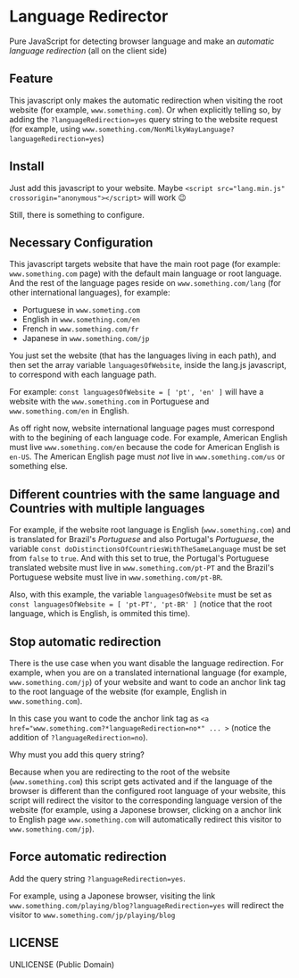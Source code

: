 # Language Redirector

Pure JavaScript for detecting browser language and make an *automatic language redirection* (all on the client side)

## Feature

This javascript only makes the automatic redirection when visiting the root website (for example, `www.something.com`). Or when explicitly telling so, by adding the `?languageRedirection=yes` query string to the website request (for example, using `www.something.com/NonMilkyWayLanguage?languageRedirection=yes`)

## Install

Just add this javascript to your website. Maybe `<script src="lang.min.js" crossorigin="anonymous"></script>` will work :wink:

Still, there is something to configure.

## Necessary Configuration

This javascript targets website that have the main root page (for example: `www.something.com` page) with the default main language or root language. And the rest of the language pages reside on `www.something.com/lang` (for other international languages), for example:
- Portuguese in `www.someting.com`
- English in `www.something.com/en`
- French in `www.something.com/fr`
- Japanese in `www.something.com/jp`

You just set the website (that has the languages living in each path), and then set the array variable `languagesOfWebsite`, inside the lang.js javascript, to correspond with each language path.

For example: `const languagesOfWebsite = [ 'pt', 'en' ]` will have a website with the `www.something.com` in Portuguese and `www.something.com/en` in English.


As off right now, website international language pages must correspond with to the begining of each language code. For example, American English must live `www.something.com/en` because the code for American English is `en-US`. The American English page must *not* live in `www.something.com/us` or something else.

## Different countries with the same language and Countries with multiple languages

For example, if the website root language is English (`www.something.com`) and is translated for Brazil's *Portuguese* and also Portugal's *Portuguese*, the variable `const doDistinctionsOfCountriesWithTheSameLanguage` must be set from `false` to `true`. And with this set to true, the Portugal's Portuguese translated website must live in `www.something.com/pt-PT` and the Brazil's Portuguese website must live in `www.something.com/pt-BR`.

Also, with this example, the variable `languagesOfWebsite` must be set as `const languagesOfWebsite = [ 'pt-PT', 'pt-BR' ]` (notice that the root language, which is English, is ommited this time).

## Stop automatic redirection

There is the use case when you want disable the language redirection. For example, when you are on a translated international language (for example, `www.something.com/jp`) of your website and want to code an anchor link tag to the root language of the website (for example, English in `www.something.com`).

In this case you want to code the anchor link tag as `<a href="www.something.com?*languageRedirection=no*" ... >` (notice the addition of `?languageRedirection=no`).

Why must you add this query string?

Because when you are redirecting to the root of the website (`www.something.com`) this script gets activated and if the language of the browser is different than the configured root language of your website, this script will redirect the visitor to the corresponding language version of the website (for example, using a Japonese browser, clicking on a anchor link to English page `www.something.com` will automatically redirect this visitor to `www.something.com/jp`).

## Force automatic redirection

Add the query string `?languageRedirection=yes`.

For example, using a Japonese browser, visiting the link `www.something.com/playing/blog?languageRedirection=yes` will redirect the visitor to `www.something.com/jp/playing/blog`

## LICENSE

UNLICENSE (Public Domain)
